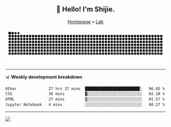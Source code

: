 <h2 align="center">👋 Hello! I'm Shijie.</h2>
<p align="center">
  <a href="https://xu-shi-jie.github.io"> Homepage</a> •
  <a href="https://onodalab.ees.hokudai.ac.jp"> Lab </a>
</p>

![Snake animation](https://github.com/xu-shi-jie/xu-shi-jie/blob/output/github-snake.svg)


-------

📊 **Weekly development breakdown**
<!--START_SECTION:waka-->

```txt
Other              27 hrs 37 mins  ████████████████████████░   96.05 %
CSS                36 mins         ▓░░░░░░░░░░░░░░░░░░░░░░░░   02.10 %
HTML               27 mins         ▒░░░░░░░░░░░░░░░░░░░░░░░░   01.57 %
Jupyter Notebook   4 mins          ░░░░░░░░░░░░░░░░░░░░░░░░░   00.27 %
```

<!--END_SECTION:waka-->

-------
![](https://komarev.com/ghpvc/?username=xu-shi-jie&style=flat-square&color=blue) 
